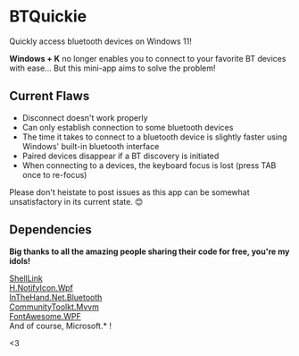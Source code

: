 # BTQuickie

Quickly access bluetooth devices on Windows 11!

**Windows + K** no longer enables you to connect to your favorite BT devices with ease... But this mini-app aims to solve the problem!

## Current Flaws

* Disconnect doesn't work properly
* Can only establish connection to some bluetooth devices 
* The time it takes to connect to a bluetooth device is slightly faster using Windows' built-in bluetooth interface
* Paired devices disappear if a BT discovery is initiated
* When connecting to a devices, the keyboard focus is lost (press TAB once to re-focus)

Please don't heistate to post issues as this app can be somewhat unsatisfactory in its current state. 😊

## Dependencies

**Big thanks to all the amazing people sharing their code for free, you're my idols!**

<a href="https://github.com/securifybv/ShellLink">ShellLink</a> <br/>
<a href="https://github.com/HavenDV/H.NotifyIcon">H.NotifyIcon.Wpf</a> <br/>
<a href="https://github.com/inthehand/32feet">InTheHand.Net.Bluetooth</a> <br/>
<a href="https://github.com/CommunityToolkit/dotnet">CommunityToolkt.Mvvm</a> <br/>
<a href="https://github.com/charri/Font-Awesome-WPF/">FontAwesome.WPF</a> <br/>
And of course, Microsoft.* !

<3